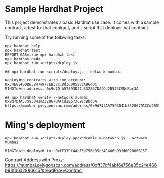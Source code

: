 # Sample Hardhat Project

This project demonstrates a basic Hardhat use case. It comes with a sample contract, a test for that contract, and a script that deploys that contract.

Try running some of the following tasks:

```shell
npx hardhat help
npx hardhat test
REPORT_GAS=true npx hardhat test
npx hardhat node
npx hardhat run scripts/deploy.js

## npx hardhat run scripts/deploy.js --network mumbai

Deploying contracts with the account: 0x34E8E400BE58476977EB37c18d3C005878AB6d0C
MINGToken address: 0x9d7DfA57593D41b332867DACCd2B573C98cBbc3A

## npx hardhat verify --network mumbai 0x9d7DfA57593D41b332867DACCd2B573C98cBbc3A
https://mumbai.polygonscan.com/address/0x9d7DfA57593D41b332867DACCd2B573C98cBbc3A#code
```

# Ming's deployment

```
npx hardhat run scripts/deploy_upgradeable_mingtoken.js --network mumbai

MINGToken deployed to: 0xFF37Cf4AbF6e756e35c24E466b93fd6028866157
```

Contract Address with Proxy: https://mumbai.polygonscan.com/address/0xff37cf4abf6e756e35c24e466b93fd6028866157#readProxyContract
